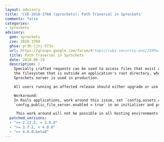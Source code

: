```yaml
---
layout: advisory
title: 'CVE-2018-3760 (sprockets): Path Traversal in Sprockets'
comments: false
categories:
- sprockets
advisory:
  gem: sprockets
  cve: 2018-3760
  ghsa: pr3h-jjhj-573x
  url: https://groups.google.com/forum/#!topic/ruby-security-ann/2S9Pwz2i16k
  title: Path Traversal in Sprockets
  date: 2018-06-19
  description: |
    Specially crafted requests can be used to access files that exist on
    the filesystem that is outside an application's root directory, when the
    Sprockets server is used in production.

    All users running an affected release should either upgrade or use one of the work arounds immediately.

    Workaround:
    In Rails applications, work around this issue, set `config.assets.compile = false` and
    `config.public_file_server.enabled = true` in an initializer and precompile the assets.

     This work around will not be possible in all hosting environments and upgrading is advised.
  patched_versions:
  - ">= 2.12.5, < 3.0.0"
  - ">= 3.7.2, < 4.0.0"
  - ">= 4.0.0.beta8"
---
```

